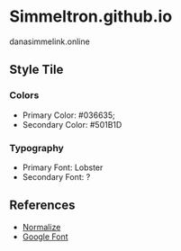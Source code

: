 # Simmeltron.github.io
danasimmelink.online

## Style Tile
### Colors
* Primary Color: #036635;
* Secondary Color: #501B1D

### Typography
* Primary Font: Lobster
* Secondary Font: ?

## References
* [Normalize](https://necolas.github.io/normalize.css/)
* [Google Font](https://fonts.google.com/)